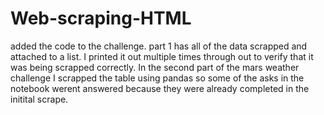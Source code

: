 # Web-scraping-HTML
added the code to the challenge.
part 1 has all of the data scrapped and attached to a list. I printed it out multiple times through out to verify that it was being scrapped correctly.
In the second part of the mars weather challenge I scrapped the table using pandas so some of the asks in the notebook werent answered because they were already completed in the initital scrape.
